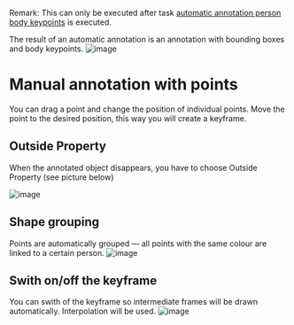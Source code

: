 Remark: This can only be executed after task [automatic annotation person body keypoints](https://github.com/ReggieVW/cvat-docs/blob/main/manual/automatic_annotations.md#automatic-annotation-person-body-keypoints) is executed.

The result of an automatic annotation is an annotation with bounding boxes and body keypoints.
![image](https://user-images.githubusercontent.com/35894891/176415761-ffcf3c86-be88-418a-affa-de74da49c7b5.png)

# Manual annotation with points
You can drag a point and change the position of individual points. Move the point to the desired position, this way you will create a keyframe.

## Outside Property
When the annotated object disappears, you have to choose Outside Property (see picture below)

![image](https://user-images.githubusercontent.com/35894891/171391600-7cb5d041-0558-4155-842c-860ae18ec5f2.png)

## Shape grouping
Points are automatically grouped — all points with the same colour are linked to a certain person.
![image](https://user-images.githubusercontent.com/35894891/171384083-5e061097-691f-47a4-a970-9bcab0ddb7a9.png)


## Swith on/off the keyframe
You can swith of the keyframe so intermediate frames will be drawn automatically. Interpolation will be used.
![image](https://user-images.githubusercontent.com/35894891/171388737-3f40bbee-b661-497f-9c81-f97362fcf781.png)
 
